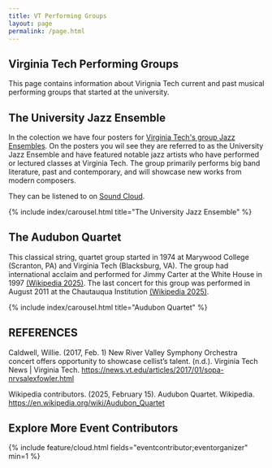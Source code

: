 ```yaml
---
title: VT Performing Groups
layout: page
permalink: /page.html
---
```

## Virginia Tech Performing Groups
This page contains information about Virignia Tech current and past musical performing groups that started at the university. 

## The University Jazz Ensemble
  In the colection we have four posters for [Virginia Tech's group Jazz Ensembles](https://sopa.vt.edu/future-students/undergraduate-programs/Music/music-ensembles/jazz-ensembles.html). On the posters you wil see they are referred to as the University Jazz Ensemble and have featured notable jazz artists who have performed or lectured classes at Virginia Tech. The group primarily performs big band literature, past and contemporary, and will showcase new works from modern composers.

  They can be listened to on [Sound Cloud](https://soundcloud.com/vtjazz).

{% include index/carousel.html title="The University Jazz Ensemble" %}

## The Audubon Quartet
  This classical string, quartet group started in 1974 at Marywood College (Scranton, PA) and Virginia Tech (Blacksburg, VA). The group had international acclaim and performed for Jimmy Carter at the White House in 1997 [(Wikipedia 2025)](https://en.wikipedia.org/wiki/Audubon_Quartet). The last concert for this group was performed in August 2011 at the Chautauqua Institution [(Wikipedia 2025)](https://en.wikipedia.org/wiki/Audubon_Quartet).

{% include index/carousel.html title="Audubon Quartet" %}


## REFERENCES
Caldwell, Willie. (2017, Feb. 1) New River Valley Symphony Orchestra concert offers opportunity to showcase cellist’s talent. (n.d.). Virginia Tech News | Virginia Tech. https://news.vt.edu/articles/2017/01/sopa-nrvsalexfowler.html

Wikipedia contributors. (2025, February 15). Audubon Quartet. Wikipedia. https://en.wikipedia.org/wiki/Audubon_Quartet



## Explore More Event Contributors
{% include feature/cloud.html fields="eventcontributor;eventorganizer" min=1 %}
